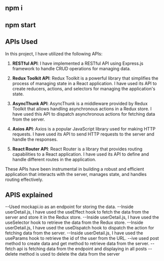 ## npm i

## npm start

## APIs Used

In this project, I have utilized the following APIs:

1. **RESTful API**: I have implemented a RESTful API using Express.js framework to handle CRUD operations for managing data.

2. **Redux Toolkit API**: Redux Toolkit is a powerful library that simplifies the process of managing state in a React application. I have used its API to create reducers, actions, and selectors for managing the application's state.

3. **AsyncThunk API**: AsyncThunk is a middleware provided by Redux Toolkit that allows handling asynchronous actions in a Redux store. I have used this API to dispatch asynchronous actions for fetching data from the server.

4. **Axios API**: Axios is a popular JavaScript library used for making HTTP requests. I have used its API to send HTTP requests to the server and handle the responses.

5. **React Router API**: React Router is a library that provides routing capabilities to a React application. I have used its API to define and handle different routes in the application.

These APIs have been instrumental in building a robust and efficient application that interacts with the server, manages state, and handles routing effectively.

## APIS explained

--Used mockapi.io as an endpoint for storing the data.
--Inside userDetail.js, I have used the useEffect hook to fetch the data from the server and store it in the Redux store.
--Inside userDetail.js, I have used the useSelector hook to retrieve the data from the Redux store.
--Inside userDetail.js, I have used the useDispatch hook to dispatch the action for fetching data from the server.
--Inside userDetail.js, I have used the useParams hook to retrieve the id of the user from the URL.
--ive used post method to create data and get method to retrieve data from the server.
--fetch api is fetching data from the endpoint and displaying in all posts
--delete method is used to delete the data from the server
